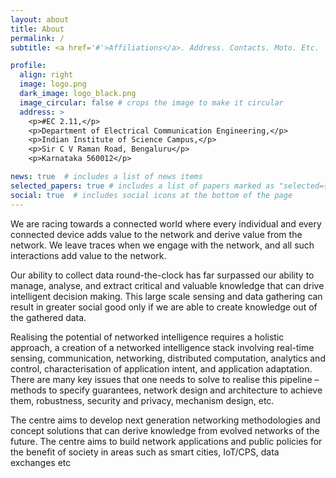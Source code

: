 ```yaml
---
layout: about
title: About
permalink: /
subtitle: <a href='#'>Affiliations</a>. Address. Contacts. Moto. Etc.

profile:
  align: right
  image: logo.png
  dark_image: logo_black.png
  image_circular: false # crops the image to make it circular
  address: >
    <p>#EC 2.11,</p>
    <p>Department of Electrical Communication Engineering,</p>
    <p>Indian Institute of Science Campus,</p>
    <p>Sir C V Raman Road, Bengaluru</p>
    <p>Karnataka 560012</p>

news: true  # includes a list of news items
selected_papers: true # includes a list of papers marked as "selected={true}"
social: true  # includes social icons at the bottom of the page
---
```

We are racing towards a connected world where every individual and every connected device adds value to the network and derive value from the network. We leave traces when we engage with the network, and all such interactions add value to the network.

Our ability to collect data round-the-clock has far surpassed our ability to manage, analyse, and extract critical and valuable knowledge that can drive intelligent decision making. This large scale sensing and data gathering can result in greater social good only if we are able to create knowledge out of the gathered data.

Realising the potential of networked intelligence requires a holistic approach, a creation of a networked intelligence stack involving real-time sensing, communication, networking, distributed computation, analytics and control, characterisation of application intent, and application adaptation. There are many key issues that one needs to solve to realise this pipeline – methods to specify guarantees, network design and architecture to achieve them, robustness, security and privacy, mechanism design, etc.

The centre aims to develop next generation networking methodologies and concept solutions that can derive knowledge from evolved networks of the future. The centre aims to build network applications and public policies for the benefit of society in areas such as smart cities, IoT/CPS, data exchanges etc

<!-- Write your biography here. Tell the world about yourself. Link to your favorite [subreddit](http://reddit.com). You can put a picture in, too. The code is already in, just name your picture `logo.jpg` and put it in the `img/` folder.

Put your address / P.O. box / other info right below your picture. You can also disable any these elements by editing `profile` property of the YAML header of your `_pages/about.md`. Edit `_bibliography/papers.bib` and Jekyll will render your [publications page](/al-folio/publications/) automatically.

Link to your social media connections, too. This theme is set up to use [Font Awesome icons](http://fortawesome.github.io/Font-Awesome/) and [Academicons](https://jpswalsh.github.io/academicons/), like the ones below. Add your Facebook, Twitter, LinkedIn, Google Scholar, or just disable all of them. -->
